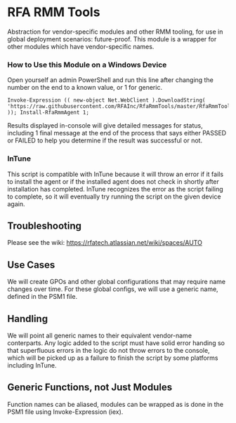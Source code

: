 # RFA RMM Tools
Abstraction for vendor-specific modules and other RMM tooling, for use in global deployment scenarios: future-proof.
This module is a wrapper for other modules which have vendor-specific names. 

### How to Use this Module on a Windows Device
Open yourself an admin PowerShell and run this line after changing the number on the end to a known value, or 1 for generic.
```
Invoke-Expression (( new-object Net.WebClient ).DownloadString( 'https://raw.githubusercontent.com/RFAInc/RfaRmmTools/master/RfaRmmTools.psm1' )); Install-RfaRmmAgent 1; 
```
Results displayed in-console will give detailed messages for status, including 1 final message at the end of the process that says either PASSED or FAILED to help you determine if the result was successful or not. 

### InTune
This script is compatible with InTune because it will throw an error if it fails to install the agent or if the installed agent does not check in shortly after installation has completed. InTune recognizes the error as the script failing to complete, so it will eventually try running the script on the given device again. 

## Troubleshooting
Please see the wiki:
https://rfatech.atlassian.net/wiki/spaces/AUTO

## Use Cases
We will create GPOs and other global configurations that may require name changes over time. 
For these global configs, we will use a generic name, defined in the PSM1 file. 

## Handling
We will point all generic names to their equivalent vendor-name conterparts. 
Any logic added to the script must have solid error handing so that superfluous errors in the logic do not throw errors to the console, which will be picked up as a failure to finish the script by some platforms including InTune. 

## Generic Functions, not Just Modules
Function names can be aliased, modules can be wrapped as is done in the PSM1 file using Invoke-Expression (iex). 


